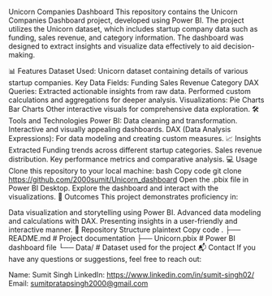 Unicorn Companies Dashboard
This repository contains the Unicorn Companies Dashboard project, developed using Power BI. The project utilizes the Unicorn dataset, which includes startup company data such as funding, sales revenue, and category information. The dashboard was designed to extract insights and visualize data effectively to aid decision-making.

📊 Features
Dataset Used: Unicorn dataset containing details of various startup companies.
Key Data Fields:
Funding
Sales Revenue
Category
DAX Queries:
Extracted actionable insights from raw data.
Performed custom calculations and aggregations for deeper analysis.
Visualizations:
Pie Charts
Bar Charts
Other interactive visuals for comprehensive data exploration.
🛠️ Tools and Technologies
Power BI:
Data cleaning and transformation.
Interactive and visually appealing dashboards.
DAX (Data Analysis Expressions):
For data modeling and creating custom measures.
📈 Insights Extracted
Funding trends across different startup categories.
Sales revenue distribution.
Key performance metrics and comparative analysis.
💻 Usage
Clone this repository to your local machine:
bash
Copy code
git clone https://github.com/2000sumit/Unicorn_dashboard
Open the .pbix file in Power BI Desktop.
Explore the dashboard and interact with the visualizations.
🚀 Outcomes
This project demonstrates proficiency in:

Data visualization and storytelling using Power BI.
Advanced data modeling and calculations with DAX.
Presenting insights in a user-friendly and interactive manner.
📂 Repository Structure
plaintext
Copy code
.
├── README.md      # Project documentation
├── Unicorn.pbix   # Power BI dashboard file
└── Data/          # Dataset used for the project
📬 Contact
If you have any questions or suggestions, feel free to reach out:

Name: Sumit Singh
LinkedIn: https://www.linkedin.com/in/sumit-singh02/
Email: sumitpratapsingh2000@gmail.com

